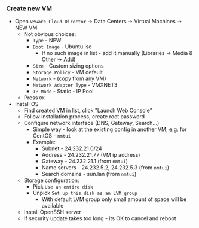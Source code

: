 ### Create new VM
* Open `VMware Cloud Director` -> Data Centers -> Virtual Machines -> NEW VM
    * Not obvious choices:
        * `Type` - NEW
        * `Boot Image` - Ubuntu.iso
            * If no such image in list - add it manually (Libraries -> Media & Other -> Add)
        * `Size` - Custom sizing options
        * `Storage Policy` - VM default
        * `Network` - (copy from any VM)
        * `Network Adapter Type` - VMXNET3
        * `IP Mode` - Static - IP Pool
    * Press `OK`
* Install OS
    * Find created VM in list, click "Launch Web Console"
    * Follow installation process, create root password
    * Configure network interface (DNS, Gateway, Search...)
        * Simple way - look at the existing config in another VM, e.g. for CentOS - `nmtui`
        * Example:
            * Subnet - 24.232.21.0/24
            * Address - 24.232.21.77 (VM ip address)
            * Gateway - 24.232.21.1 (from `nmtui`)
            * Name servers - 24.232.5.2, 24.232.5.3 (from `nmtui`)
            * Search domains - sun.lan (from `nmtui`)
    * Storage configuration:
        * Pick `Use an entire disk`
        * Unpick `Set up this disk as an LVM group`
            * With default LVM group only small amount of space will be available 
    * Install OpenSSH server
    * If security update takes too long - its OK to cancel and reboot
